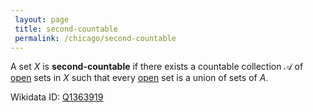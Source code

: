 ```yaml
---
 layout: page
 title: second-countable
 permalink: /chicago/second-countable
---
```

A set $X$ is **second-countable** if there exists a countable collection $\mathcal A$ of [open](https://mathgloss.github.io/MathGloss/open) sets in $X$ such that every [open](https://mathgloss.github.io/MathGloss/open) set is a union of sets of $A$.

Wikidata ID: [Q1363919](https://www.wikidata.org/wiki/Q1363919)